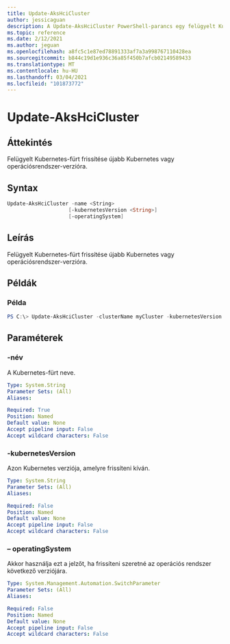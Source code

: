 ```yaml
---
title: Update-AksHciCluster
author: jessicaguan
description: A Update-AksHciCluster PowerShell-parancs egy felügyelt Kubernetes-fürtöt egy újabb Kubernetes vagy operációsrendszer-verzióra frissít.
ms.topic: reference
ms.date: 2/12/2021
ms.author: jeguan
ms.openlocfilehash: a8fc5c1e87ed78891333af7a3a998767110428ea
ms.sourcegitcommit: b844c19d1e936c36a85f450b7afcb02149589433
ms.translationtype: MT
ms.contentlocale: hu-HU
ms.lasthandoff: 03/04/2021
ms.locfileid: "101873772"
---
```

# <a name="update-akshcicluster"></a>Update-AksHciCluster

## <a name="synopsis"></a>Áttekintés
Felügyelt Kubernetes-fürt frissítése újabb Kubernetes vagy operációsrendszer-verzióra.

## <a name="syntax"></a>Syntax

```powershell
Update-AksHciCluster -name <String>
                    [-kubernetesVersion <String>]
                    [-operatingSystem]
```

## <a name="description"></a>Leírás
Felügyelt Kubernetes-fürt frissítése újabb Kubernetes vagy operációsrendszer-verzióra.

## <a name="examples"></a>Példák

### <a name="example"></a>Példa
```powershell
PS C:\> Update-AksHciCluster -clusterName myCluster -kubernetesVersion v1.18.8 -operatingSystem
```

## <a name="parameters"></a>Paraméterek

### <a name="-name"></a>-név
A Kubernetes-fürt neve.

```yaml
Type: System.String
Parameter Sets: (All)
Aliases:

Required: True
Position: Named
Default value: None
Accept pipeline input: False
Accept wildcard characters: False
```

### <a name="-kubernetesversion"></a>-kubernetesVersion
Azon Kubernetes verziója, amelyre frissíteni kíván.

```yaml
Type: System.String
Parameter Sets: (All)
Aliases:

Required: False
Position: Named
Default value: None
Accept pipeline input: False
Accept wildcard characters: False
```

### <a name="-operatingsystem"></a>– operatingSystem
Akkor használja ezt a jelzőt, ha frissíteni szeretné az operációs rendszer következő verziójára.

```yaml
Type: System.Management.Automation.SwitchParameter
Parameter Sets: (All)
Aliases:

Required: False
Position: Named
Default value: None
Accept pipeline input: False
Accept wildcard characters: False
```

